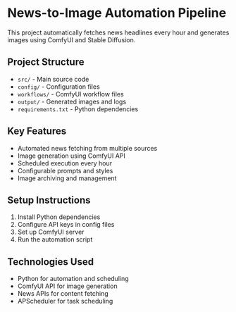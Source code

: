 # News-to-Image Automation Pipeline

This project automatically fetches news headlines every hour and generates images using ComfyUI and Stable Diffusion.

## Project Structure
- `src/` - Main source code
- `config/` - Configuration files
- `workflows/` - ComfyUI workflow files
- `output/` - Generated images and logs
- `requirements.txt` - Python dependencies

## Key Features
- Automated news fetching from multiple sources
- Image generation using ComfyUI API
- Scheduled execution every hour
- Configurable prompts and styles
- Image archiving and management

## Setup Instructions
1. Install Python dependencies
2. Configure API keys in config files
3. Set up ComfyUI server
4. Run the automation script

## Technologies Used
- Python for automation and scheduling
- ComfyUI API for image generation
- News APIs for content fetching
- APScheduler for task scheduling
